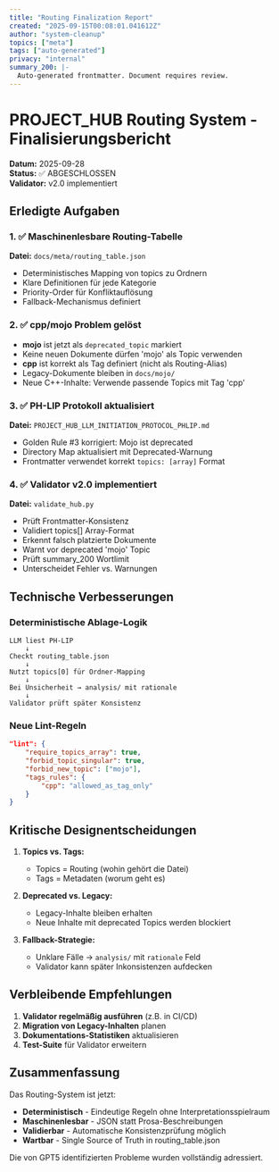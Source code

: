 ```yaml
---
title: "Routing Finalization Report"
created: "2025-09-15T00:08:01.041612Z"
author: "system-cleanup"
topics: ["meta"]
tags: ["auto-generated"]
privacy: "internal"
summary_200: |-
  Auto-generated frontmatter. Document requires review.
---
```


# PROJECT_HUB Routing System - Finalisierungsbericht

**Datum:** 2025-09-28  
**Status:** ✅ ABGESCHLOSSEN  
**Validator:** v2.0 implementiert  

## Erledigte Aufgaben

### 1. ✅ Maschinenlesbare Routing-Tabelle
**Datei:** `docs/meta/routing_table.json`
- Deterministisches Mapping von topics zu Ordnern
- Klare Definitionen für jede Kategorie
- Priority-Order für Konfliktauflösung
- Fallback-Mechanismus definiert

### 2. ✅ cpp/mojo Problem gelöst
- **mojo** ist jetzt als `deprecated_topic` markiert
- Keine neuen Dokumente dürfen 'mojo' als Topic verwenden
- **cpp** ist korrekt als Tag definiert (nicht als Routing-Alias)
- Legacy-Dokumente bleiben in `docs/mojo/`
- Neue C++-Inhalte: Verwende passende Topics mit Tag 'cpp'

### 3. ✅ PH-LIP Protokoll aktualisiert
**Datei:** `PROJECT_HUB_LLM_INITIATION_PROTOCOL_PHLIP.md`
- Golden Rule #3 korrigiert: Mojo ist deprecated
- Directory Map aktualisiert mit Deprecated-Warnung
- Frontmatter verwendet korrekt `topics: [array]` Format

### 4. ✅ Validator v2.0 implementiert
**Datei:** `validate_hub.py`
- Prüft Frontmatter-Konsistenz
- Validiert topics[] Array-Format
- Erkennt falsch platzierte Dokumente
- Warnt vor deprecated 'mojo' Topic
- Prüft summary_200 Wortlimit
- Unterscheidet Fehler vs. Warnungen

## Technische Verbesserungen

### Deterministische Ablage-Logik
```
LLM liest PH-LIP
    ↓
Checkt routing_table.json
    ↓
Nutzt topics[0] für Ordner-Mapping
    ↓
Bei Unsicherheit → analysis/ mit rationale
    ↓
Validator prüft später Konsistenz
```

### Neue Lint-Regeln
```json
"lint": {
    "require_topics_array": true,
    "forbid_topic_singular": true,
    "forbid_new_topic": ["mojo"],
    "tags_rules": {
        "cpp": "allowed_as_tag_only"
    }
}
```

## Kritische Designentscheidungen

1. **Topics vs. Tags:** 
   - Topics = Routing (wohin gehört die Datei)
   - Tags = Metadaten (worum geht es)

2. **Deprecated vs. Legacy:**
   - Legacy-Inhalte bleiben erhalten
   - Neue Inhalte mit deprecated Topics werden blockiert

3. **Fallback-Strategie:**
   - Unklare Fälle → `analysis/` mit `rationale` Feld
   - Validator kann später Inkonsistenzen aufdecken

## Verbleibende Empfehlungen

1. **Validator regelmäßig ausführen** (z.B. in CI/CD)
2. **Migration von Legacy-Inhalten** planen
3. **Dokumentations-Statistiken** aktualisieren
4. **Test-Suite** für Validator erweitern

## Zusammenfassung

Das Routing-System ist jetzt:
- **Deterministisch** - Eindeutige Regeln ohne Interpretationsspielraum
- **Maschinenlesbar** - JSON statt Prosa-Beschreibungen  
- **Validierbar** - Automatische Konsistenzprüfung möglich
- **Wartbar** - Single Source of Truth in routing_table.json

Die von GPT5 identifizierten Probleme wurden vollständig adressiert.